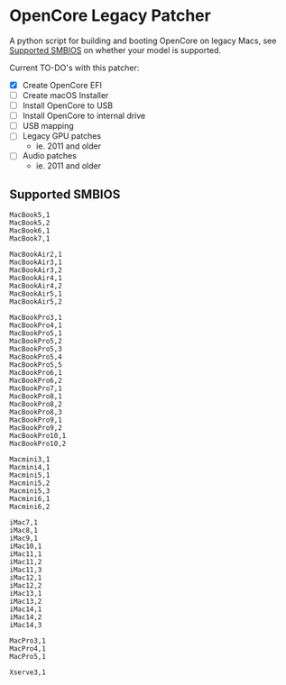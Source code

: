 # OpenCore Legacy Patcher

A python script for building and booting OpenCore on legacy Macs, see [Supported SMBIOS](#supported-smbios) on whether your model is supported.

Current TO-DO's with this patcher:

* [x] Create OpenCore EFI
* [ ] Create macOS Installer
* [ ] Install OpenCore to USB
* [ ] Install OpenCore to internal drive
* [ ] USB mapping
* [ ] Legacy GPU patches
  * ie. 2011 and older
* [ ] Audio patches
  * ie. 2011 and older

## Supported SMBIOS

```
MacBook5,1
MacBook5,2
MacBook6,1
MacBook7,1

MacBookAir2,1
MacBookAir3,1
MacBookAir3,2
MacBookAir4,1
MacBookAir4,2
MacBookAir5,1
MacBookAir5,2

MacBookPro3,1
MacBookPro4,1
MacBookPro5,1
MacBookPro5,2
MacBookPro5,3
MacBookPro5,4
MacBookPro5,5
MacBookPro6,1
MacBookPro6,2
MacBookPro7,1
MacBookPro8,1
MacBookPro8,2
MacBookPro8,3
MacBookPro9,1
MacBookPro9,2
MacBookPro10,1
MacBookPro10,2

Macmini3,1
Macmini4,1
Macmini5,1
Macmini5,2
Macmini5,3
Macmini6,1
Macmini6,2

iMac7,1
iMac8,1
iMac9,1
iMac10,1
iMac11,1
iMac11,2
iMac11,3
iMac12,1
iMac12,2
iMac13,1
iMac13,2
iMac14,1
iMac14,2
iMac14,3

MacPro3,1
MacPro4,1
MacPro5,1

Xserve3,1
```


